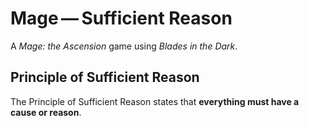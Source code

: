 # Mage​ — Sufficient Reason

A *Mage: the Ascension* game using *Blades in the Dark*.

## Principle of Sufficient Reason

The Principle of Sufficient Reason states that **everything must have a cause or reason**.
